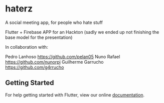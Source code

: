 # haterz

A social meeting app, for people who hate stuff

Flutter + Firebase APP for an Hackton 
(sadly we ended up not finishing the base model for the presentation)

In collaboration  with:

Pedro Lanhoso
https://github.com/pelan05
Nuno Rafael
https://github.com/nunorpj
Guilherme Garrucho
https://github.com/g4rrucho


## Getting Started

For help getting started with Flutter, view our online
[documentation](https://flutter.io/).
